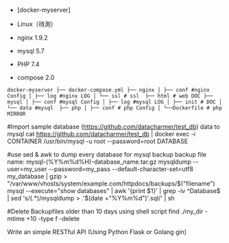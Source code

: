 * [docker-myserver]
* Linux（待測）

* nginx 1.9.2
* mysql 5.7
* PHP 7.4
* compose 2.0


``
docker-myserver
├── docker-compose.yml
├── nginx
│ ├── conf #nginx Config
│ ├── log #nginx LOG
│ └── ssl # ssl 
├── html # web DOC
├── mysql
│ ├── conf #mysql Config
│ ├── log #mysql LOG
│ ├── init # DOC
│ └── data #mysql 
├── php
│ ├── conf # php Config
│ └──Dockerfile # php MIRROR
``


#Import sample database (https://github.com/datacharmer/test_db) data to mysql
cat https://github.com/datacharmer/test_db | docker exec -i CONTAINER /usr/bin/mysql -u root --password=root DATABASE


#use sed & awk to dump every database for mysql backup backup file name: mysql-(%Y%m%d%H)-database_name.tar.gz
 mysqldump --user=my_user --password=my_pass --default-character-set=utf8 my_database | gzip > "/var/www/vhosts/system/example.com/httpdocs/backups/$("filename")
 mysql --execute="show databases" | awk '{print $1}' | grep -iv ^Database$ | sed 's/\(.*\)/mysqldump  > .'$(date +"%Y%m%d")'.sql/' | sh


#Delete Backupfiles older than 10 days using shell script
find ./my_dir -mtime +10 -type f -delete



Write an simple RESTful API (Using Python Flask or Golang gin)


